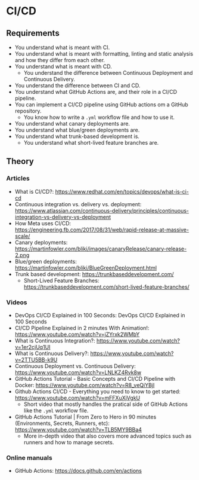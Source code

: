 # CI/CD

## Requirements

-   You understand what is meant with CI.
-   You understand what is meant with formatting, linting and static analysis and how they differ from each other.
-   You understand what is meant with CD.
    -   You understand the difference between Continuous Deployment and Continuous Delivery.
-   You understand the difference between CI and CD.
-   You understand what GitHub Actions are, and their role in a CI/CD pipeline.
-   You can implement a CI/CD pipeline using GitHub actions om a GitHub repository.
    -   You know how to write a `.yml` workflow file and how to use it.
-   You understand what canary deployments are.
-   You understand what blue/green deployments are.
-   You understand what trunk-based development is.
    -   You understand what short-lived feature branches are.

## Theory

### Articles

-   What is CI/CD?: https://www.redhat.com/en/topics/devops/what-is-ci-cd
-   Continuous integration vs. delivery vs. deployment: https://www.atlassian.com/continuous-delivery/principles/continuous-integration-vs-delivery-vs-deployment
-   How Meta uses CI/CD: https://engineering.fb.com/2017/08/31/web/rapid-release-at-massive-scale/
-   Canary deployments: https://martinfowler.com/bliki/images/canaryRelease/canary-release-2.png
-   Blue/green deployments: https://martinfowler.com/bliki/BlueGreenDeployment.html
-   Trunk based development: https://trunkbaseddevelopment.com/
    -   Short-Lived Feature Branches: https://trunkbaseddevelopment.com/short-lived-feature-branches/

### Videos

-   DevOps CI/CD Explained in 100 Seconds: DevOps CI/CD Explained in 100 Seconds
-   CI/CD Pipeline Explained in 2 minutes With Animation!: https://www.youtube.com/watch?v=jZYrxk2WMbY
-   What is Continuous Integration?: https://www.youtube.com/watch?v=1er2cjUq1UI
-   What is Continuous Delivery?: https://www.youtube.com/watch?v=2TTU5BB-k9U
-   Continuous Deployment vs. Continuous Delivery: https://www.youtube.com/watch?v=LNLKZ4Rvk8w
-   GitHub Actions Tutorial - Basic Concepts and CI/CD Pipeline with Docker: https://www.youtube.com/watch?v=R8_veQiYBjI
-   Github Actions CI/CD - Everything you need to know to get started: https://www.youtube.com/watch?v=mFFXuXjVgkU
    -   Short video that mostly handles the pratical side of GitHub Actions like the `.yml` workflow file.
-   GitHub Actions Tutorial | From Zero to Hero in 90 minutes (Environments, Secrets, Runners, etc): https://www.youtube.com/watch?v=TLB5MY9BBa4
    -   More in-depth video that also covers more advanced topics such as runners and how to manage secrets.

### Online manuals

-   GitHub Actions: https://docs.github.com/en/actions
